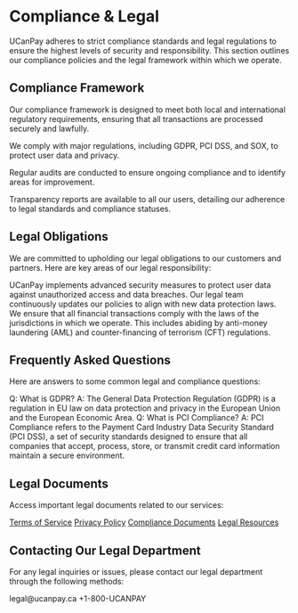# Compliance &amp; Legal

UCanPay adheres to strict compliance standards and legal regulations to ensure the highest levels of security and responsibility. This section outlines our compliance policies and the legal framework within which we operate.

## Compliance Framework

Our compliance framework is designed to meet both local and international regulatory requirements, ensuring that all transactions are processed securely and lawfully.

<procedure title="Understanding Our Compliance Framework" id="compliance-framework-procedure">
    <step>
        <p>We comply with major regulations, including GDPR, PCI DSS, and SOX, to protect user data and privacy.</p>
    </step>
    <step>
        <p>Regular audits are conducted to ensure ongoing compliance and to identify areas for improvement.</p>
    </step>
    <step>
        <p>Transparency reports are available to all our users, detailing our adherence to legal standards and compliance statuses.</p>
    </step>
</procedure>

## Legal Obligations

We are committed to upholding our legal obligations to our customers and partners. Here are key areas of our legal responsibility:

<collapsible>
    <title>User Data Protection</title>
    <content>
UCanPay implements advanced security measures to protect user data against unauthorized access and data breaches. Our legal team continuously updates our policies to align with new data protection laws.
    </content>
</collapsible>

<collapsible>
    <title>Financial Regulations</title>
    <content>
We ensure that all financial transactions comply with the laws of the jurisdictions in which we operate. This includes abiding by anti-money laundering (AML) and counter-financing of terrorism (CFT) regulations.
    </content>
</collapsible>

## Frequently Asked Questions

Here are answers to some common legal and compliance questions:

<tabs>
    <tab title="GDPR">
        <code-block lang="plain text">
Q: What is GDPR?
A: The General Data Protection Regulation (GDPR) is a regulation in EU law on data protection and privacy in the European Union and the European Economic Area.
        </code-block>
    </tab>
    <tab title="PCI Compliance">
        <code-block lang="plain text">
Q: What is PCI Compliance?
A: PCI Compliance refers to the Payment Card Industry Data Security Standard (PCI DSS), a set of security standards designed to ensure that all companies that accept, process, store, or transmit credit card information maintain a secure environment.
        </code-block>
    </tab>
</tabs>

## Legal Documents

Access important legal documents related to our services:

<seealso>
    <category ref="wrs">
        <a href="https://ucanpay.ca/terms-of-service">Terms of Service</a>
        <a href="https://ucanpay.ca/privacy-policy">Privacy Policy</a>
    </category>
</seealso>

<seealso>
    <category ref="wrs">
        <a href="https://ucanpay.ca/compliance-documents">Compliance Documents</a>
        <a href="https://ucanpay.ca/legal-resources">Legal Resources</a>
    </category>
</seealso>

## Contacting Our Legal Department

For any legal inquiries or issues, please contact our legal department through the following methods:

<tabs>
    <tab title="Email">
        <code-block lang="plain text">
legal@ucanpay.ca
        </code-block>
    </tab>
    <tab title="Phone">
        <code-block lang="plain text">
+1-800-UCANPAY
        </code-block>
    </tab>
</tabs>
